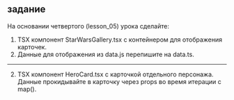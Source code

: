 ## задание

На основании четвертого (lesson_05) урока сделайте:

1. TSX компонент StarWarsGallery.tsx с контейнером для отображения карточек.
3. Данные для отображения из data.js перепишите на data.ts.
----
2. TSX компонент HeroCard.tsx с карточкой отдельного персонажа. Данные прокидывайте в карточку через props во время итерации с map().